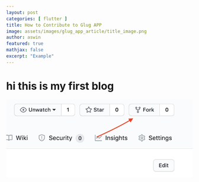 ```yaml
---
layout: post
categories: [ flutter ]
title: How to Contribute to Glug APP
image: assets/images/glug_app_article/title_image.png
author: aswin
featured: true
mathjax: false
excerpt: "Example"
---
```



# hi this is my first blog

![](../assets/images/glug_app_article/fork.png)
